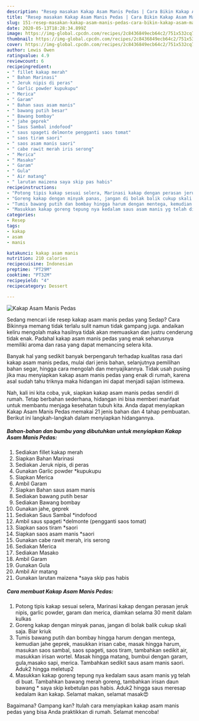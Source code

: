 ```yaml
---
description: "Resep masakan Kakap Asam Manis Pedas | Cara Bikin Kakap Asam Manis Pedas Yang Sempurna"
title: "Resep masakan Kakap Asam Manis Pedas | Cara Bikin Kakap Asam Manis Pedas Yang Sempurna"
slug: 151-resep-masakan-kakap-asam-manis-pedas-cara-bikin-kakap-asam-manis-pedas-yang-sempurna
date: 2020-05-13T18:28:34.899Z
image: https://img-global.cpcdn.com/recipes/2c8436849ecb64c2/751x532cq70/kakap-asam-manis-pedas-foto-resep-utama.jpg
thumbnail: https://img-global.cpcdn.com/recipes/2c8436849ecb64c2/751x532cq70/kakap-asam-manis-pedas-foto-resep-utama.jpg
cover: https://img-global.cpcdn.com/recipes/2c8436849ecb64c2/751x532cq70/kakap-asam-manis-pedas-foto-resep-utama.jpg
author: Lewis Owen
ratingvalue: 4.9
reviewcount: 6
recipeingredient:
- " fillet kakap merah"
- " Bahan Marinasi"
- " Jeruk nipis di peras"
- " Garlic powder kupukupu"
- " Merica"
- " Garam"
- " Bahan saus asam manis"
- " bawang putih besar"
- " Bawang bombay"
- " jahe geprek"
- " Saus Sambal indofood"
- " saus spageti delmonte pengganti saos tomat"
- " saos tiram saori"
- " saos asam manis saori"
- " cabe rawit merah iris serong"
- " Merica"
- " Masako"
- " Garam"
- " Gula"
- " Air matang"
- " larutan maizena saya skip pas habis"
recipeinstructions:
- "Potong tipis kakap sesuai selera, Marinasi kakap dengan perasan jeruk nipis, garlic powder, garam dan merica, diamkan selama 30 menit dalam kulkas"
- "Goreng kakap dengan minyak panas, jangan di bolak balik cukup skali saja. Biar kriuk"
- "Tumis bawang putih dan bombay hingga harum dengan mentega, kemudian jahe geprek, masukkan irisan cabe, masak hingga harum, masukan saos sambal, saos spageti, saos tiram, tambahkan sedikit air, masukkan irisan wortel. Masak hingga matang, bumbui dengan garam, gula,masako sapi, merica. Tambahkan sedikit saus asam manis saori. Aduk2 hingga meletup2"
- "Masukkan kakap goreng tepung nya kedalam saus asam manis yg telah di buat. Tambahkan bawang merah goreng, tambahkan irisan daun bawang * saya skip kebetulan pas habis. Aduk2 hingga saus meresap kedalam ikan kakap. Selamat makan, selamat masak😍"
categories:
- Resep
tags:
- kakap
- asam
- manis

katakunci: kakap asam manis 
nutrition: 210 calories
recipecuisine: Indonesian
preptime: "PT29M"
cooktime: "PT32M"
recipeyield: "4"
recipecategory: Dessert

---
```



![Kakap Asam Manis Pedas](https://img-global.cpcdn.com/recipes/2c8436849ecb64c2/751x532cq70/kakap-asam-manis-pedas-foto-resep-utama.jpg)

Sedang mencari ide resep kakap asam manis pedas yang Sedap? Cara Bikinnya memang tidak terlalu sulit namun tidak gampang juga. andaikan keliru mengolah maka hasilnya tidak akan memuaskan dan justru cenderung tidak enak. Padahal kakap asam manis pedas yang enak seharusnya memiliki aroma dan rasa yang dapat memancing selera kita.

Banyak hal yang sedikit banyak berpengaruh terhadap kualitas rasa dari kakap asam manis pedas, mulai dari jenis bahan, selanjutnya pemilihan bahan segar, hingga cara mengolah dan menyajikannya. Tidak usah pusing jika mau menyiapkan kakap asam manis pedas yang enak di rumah, karena asal sudah tahu triknya maka hidangan ini dapat menjadi sajian istimewa.




Nah, kali ini kita coba, yuk, siapkan kakap asam manis pedas sendiri di rumah. Tetap berbahan sederhana, hidangan ini bisa memberi manfaat untuk membantu menjaga kesehatan tubuh kita. Anda dapat menyiapkan Kakap Asam Manis Pedas memakai 21 jenis bahan dan 4 tahap pembuatan. Berikut ini langkah-langkah dalam menyiapkan hidangannya.

<!--inarticleads1-->

##### Bahan-bahan dan bumbu yang dibutuhkan untuk menyiapkan Kakap Asam Manis Pedas:

1. Sediakan  fillet kakap merah
1. Siapkan  Bahan Marinasi
1. Sediakan  Jeruk nipis, di peras
1. Gunakan  Garlic powder *kupukupu
1. Siapkan  Merica
1. Ambil  Garam
1. Siapkan  Bahan saus asam manis
1. Sediakan  bawang putih besar
1. Sediakan  Bawang bombay
1. Gunakan  jahe, geprek
1. Sediakan  Saus Sambal *indofood
1. Ambil  saus spageti *delmonte (pengganti saos tomat)
1. Siapkan  saos tiram *saori
1. Siapkan  saos asam manis *saori
1. Gunakan  cabe rawit merah, iris serong
1. Sediakan  Merica
1. Sediakan  Masako
1. Ambil  Garam
1. Gunakan  Gula
1. Ambil  Air matang
1. Gunakan  larutan maizena *saya skip pas habis




<!--inarticleads2-->

##### Cara membuat Kakap Asam Manis Pedas:

1. Potong tipis kakap sesuai selera, Marinasi kakap dengan perasan jeruk nipis, garlic powder, garam dan merica, diamkan selama 30 menit dalam kulkas
1. Goreng kakap dengan minyak panas, jangan di bolak balik cukup skali saja. Biar kriuk
1. Tumis bawang putih dan bombay hingga harum dengan mentega, kemudian jahe geprek, masukkan irisan cabe, masak hingga harum, masukan saos sambal, saos spageti, saos tiram, tambahkan sedikit air, masukkan irisan wortel. Masak hingga matang, bumbui dengan garam, gula,masako sapi, merica. Tambahkan sedikit saus asam manis saori. Aduk2 hingga meletup2
1. Masukkan kakap goreng tepung nya kedalam saus asam manis yg telah di buat. Tambahkan bawang merah goreng, tambahkan irisan daun bawang * saya skip kebetulan pas habis. Aduk2 hingga saus meresap kedalam ikan kakap. Selamat makan, selamat masak😍




Bagaimana? Gampang kan? Itulah cara menyiapkan kakap asam manis pedas yang bisa Anda praktikkan di rumah. Selamat mencoba!
